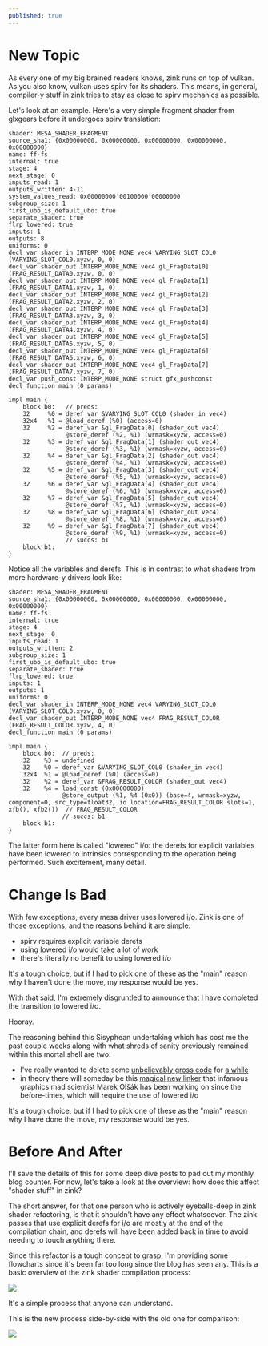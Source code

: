 ```yaml
---
published: true
---
```

# New Topic

As every one of my big brained readers knows, zink runs on top of vulkan. As you also know, vulkan uses spirv for its shaders. This means, in general, compiler-y stuff in zink tries to stay as close to spirv mechanics as possible.

Let's look at an example. Here's a very simple fragment shader from glxgears before it undergoes spirv translation:

```
shader: MESA_SHADER_FRAGMENT
source_sha1: {0x00000000, 0x00000000, 0x00000000, 0x00000000, 0x00000000}
name: ff-fs
internal: true
stage: 4
next_stage: 0
inputs_read: 1
outputs_written: 4-11
system_values_read: 0x00000000'00100000'00000000
subgroup_size: 1
first_ubo_is_default_ubo: true
separate_shader: true
flrp_lowered: true
inputs: 1
outputs: 8
uniforms: 0
decl_var shader_in INTERP_MODE_NONE vec4 VARYING_SLOT_COL0 (VARYING_SLOT_COL0.xyzw, 0, 0)
decl_var shader_out INTERP_MODE_NONE vec4 gl_FragData[0] (FRAG_RESULT_DATA0.xyzw, 0, 0)
decl_var shader_out INTERP_MODE_NONE vec4 gl_FragData[1] (FRAG_RESULT_DATA1.xyzw, 1, 0)
decl_var shader_out INTERP_MODE_NONE vec4 gl_FragData[2] (FRAG_RESULT_DATA2.xyzw, 2, 0)
decl_var shader_out INTERP_MODE_NONE vec4 gl_FragData[3] (FRAG_RESULT_DATA3.xyzw, 3, 0)
decl_var shader_out INTERP_MODE_NONE vec4 gl_FragData[4] (FRAG_RESULT_DATA4.xyzw, 4, 0)
decl_var shader_out INTERP_MODE_NONE vec4 gl_FragData[5] (FRAG_RESULT_DATA5.xyzw, 5, 0)
decl_var shader_out INTERP_MODE_NONE vec4 gl_FragData[6] (FRAG_RESULT_DATA6.xyzw, 6, 0)
decl_var shader_out INTERP_MODE_NONE vec4 gl_FragData[7] (FRAG_RESULT_DATA7.xyzw, 7, 0)
decl_var push_const INTERP_MODE_NONE struct gfx_pushconst
decl_function main (0 params)

impl main {
    block b0:   // preds: 
    32     %0 = deref_var &VARYING_SLOT_COL0 (shader_in vec4)
    32x4   %1 = @load_deref (%0) (access=0)
    32     %2 = deref_var &gl_FragData[0] (shader_out vec4)
                @store_deref (%2, %1) (wrmask=xyzw, access=0)
    32     %3 = deref_var &gl_FragData[1] (shader_out vec4)
                @store_deref (%3, %1) (wrmask=xyzw, access=0)
    32     %4 = deref_var &gl_FragData[2] (shader_out vec4)
                @store_deref (%4, %1) (wrmask=xyzw, access=0)
    32     %5 = deref_var &gl_FragData[3] (shader_out vec4)
                @store_deref (%5, %1) (wrmask=xyzw, access=0)
    32     %6 = deref_var &gl_FragData[4] (shader_out vec4)
                @store_deref (%6, %1) (wrmask=xyzw, access=0)
    32     %7 = deref_var &gl_FragData[5] (shader_out vec4)
                @store_deref (%7, %1) (wrmask=xyzw, access=0)
    32     %8 = deref_var &gl_FragData[6] (shader_out vec4)
                @store_deref (%8, %1) (wrmask=xyzw, access=0)
    32     %9 = deref_var &gl_FragData[7] (shader_out vec4)
                @store_deref (%9, %1) (wrmask=xyzw, access=0)
                // succs: b1 
    block b1:
}
```

Notice all the variables and derefs. This is in contrast to what shaders from more hardware-y drivers look like:

```
shader: MESA_SHADER_FRAGMENT
source_sha1: {0x00000000, 0x00000000, 0x00000000, 0x00000000, 0x00000000}
name: ff-fs
internal: true
stage: 4
next_stage: 0
inputs_read: 1
outputs_written: 2
subgroup_size: 1
first_ubo_is_default_ubo: true
separate_shader: true
flrp_lowered: true
inputs: 1
outputs: 1
uniforms: 0
decl_var shader_in INTERP_MODE_NONE vec4 VARYING_SLOT_COL0 (VARYING_SLOT_COL0.xyzw, 0, 0)
decl_var shader_out INTERP_MODE_NONE vec4 FRAG_RESULT_COLOR (FRAG_RESULT_COLOR.xyzw, 4, 0)
decl_function main (0 params)

impl main {
    block b0:  // preds: 
    32    %3 = undefined
    32    %0 = deref_var &VARYING_SLOT_COL0 (shader_in vec4)
    32x4  %1 = @load_deref (%0) (access=0)
    32    %2 = deref_var &FRAG_RESULT_COLOR (shader_out vec4)
    32    %4 = load_const (0x00000000)
               @store_output (%1, %4 (0x0)) (base=4, wrmask=xyzw, component=0, src_type=float32, io location=FRAG_RESULT_COLOR slots=1, xfb(), xfb2())  // FRAG_RESULT_COLOR
               // succs: b1 
    block b1:
}
```

The latter form here is called "lowered" i/o: the derefs for explicit variables have been lowered to intrinsics corresponding to the operation being performed. Such excitement, many detail.

# Change Is Bad

With few exceptions, every mesa driver uses lowered i/o. Zink is one of those exceptions, and the reasons behind it are simple:
* spirv requires explicit variable derefs
* using lowered i/o would take a lot of work
* there's literally no benefit to using lowered i/o

It's a tough choice, but if I had to pick one of these as the "main" reason why I haven't done the move, my response would be yes.

With that said, I'm extremely disgruntled to announce that I have completed the transition to lowered i/o.

Hooray.

The reasoning behind this Sisyphean undertaking which has cost me the past couple weeks along with what shreds of sanity previously remained within this mortal shell are two:
* I've really wanted to delete some [unbelievably gross code](https://gitlab.freedesktop.org/mesa/mesa/-/blob/f71d43ecfb882cd5d777b8a39e0769c40c15b03d/src/gallium/drivers/zink/nir_to_spirv/nir_to_spirv.c#L1704) for [a while](https://gitlab.freedesktop.org/mesa/mesa/-/issues/7045)
* in theory there will someday be this [magical new linker](https://gitlab.freedesktop.org/mesa/mesa/-/issues/8841) that infamous graphics mad scientist Marek Olšák has been working on since the before-times, which will require the use of lowered i/o

It's a tough choice, but if I had to pick one of these as the "main" reason why I have done the move, my response would be yes.

# Before And After
I'll save the details of this for some deep dive posts to pad out my monthly blog counter. For now, let's take a look at the overview: how does this affect "shader stuff" in zink?

The short answer, for that one person who is actively eyeballs-deep in zink shader refactoring, is that it shouldn't have any effect whatsoever. The zink passes that use explicit derefs for i/o are mostly at the end of the compilation chain, and derefs will have been added back in time to avoid needing to touch anything there.

Since this refactor is a tough concept to grasp, I'm providing some flowcharts since it's been far too long since the blog has seen any. This is a basic overview of the zink shader compilation process:

[![](https://mermaid.ink/img/pako:eNpdkUFLAzEQhf_KkKN0KXjMQaEVvdQibqmC8TDtTtdhk-wym12opf_dbGKxOKfwvhd48-ak9m1FSqs-YKAHxlrQFeOt8RDn4-YTiuIOPIuGp1W5gmXrOrYkmUc98W_2TTSgtTy4jCYpsfVmq2FB7GsoHUrIOKqJ9h3LqOH9cXEPb-z3lHGSk2EcbINew1IoBnzhjiz7X1dmV7Z5CrrdrK_5_JJydww0bavhldD-W-UCkzMIo68t9Rp2Mo3xaqYciUOuYlmn6Y9R4YscGaXjs0JpjDL-HH04hLY8-r3SQQaaqaGr_rpV-oC2jypVHFp5zu2nI5x_AOpxgAI?type=png)](https://mermaid.live/edit#pako:eNpdkUFLAzEQhf_KkKN0KXjMQaEVvdQibqmC8TDtTtdhk-wym12opf_dbGKxOKfwvhd48-ak9m1FSqs-YKAHxlrQFeOt8RDn4-YTiuIOPIuGp1W5gmXrOrYkmUc98W_2TTSgtTy4jCYpsfVmq2FB7GsoHUrIOKqJ9h3LqOH9cXEPb-z3lHGSk2EcbINew1IoBnzhjiz7X1dmV7Z5CrrdrK_5_JJydww0bavhldD-W-UCkzMIo68t9Rp2Mo3xaqYciUOuYlmn6Y9R4YscGaXjs0JpjDL-HH04hLY8-r3SQQaaqaGr_rpV-oC2jypVHFp5zu2nI5x_AOpxgAI)

It's a simple process that anyone can understand.

This is the new process side-by-side with the old one for comparison:

[![](https://mermaid.ink/img/pako:eNp9km9P2zAQxr_KyS8nqkh76RdDI-VPtFIq2rENgiInObpTHTu62GEF8d1xbSpQte1eWfd7_Nh67p5FY1sUUgxOOZySWrPqJuPn0kCou0_3MJl8AUMs4Xy2nEFuu540cuKhH_kTmU0QKK3JdwntWpHNVzcSTpDMGpadYpdw6EY69MSjhJ9nJ8fwg0yDB7e1fUSuyO4tpr6rk2RPoozxgdaesbLeVeEblfuN1aiYVK1xkMH6SXHL2-wCPdPgqBmyBast8pDc_m8Q36hVs6mcrfBPr6khF391aRnhzSk7-55_K-bnkM-KxbRYrr7O81O4Pqj03l_M3tMqBigcXI3I8Avd8b8TO71NLPYiHb3eKCMhZwzzXFCPmsxbqIl9kGVxrjer-Uee7Ydabx3ulkPCNSp9MPk9jEoXYjLrGHTNuyqNOBIdcqeoDbv1vLtTihBph6WQ4dgq3pSiNC9Bp7yzy61phHTs8Uj4vn1fRSEflB5CF1tyli_TssadfXkF9sLmGg?type=png)](https://mermaid.live/edit#pako:eNp9km9P2zAQxr_KyS8nqkh76RdDI-VPtFIq2rENgiInObpTHTu62GEF8d1xbSpQte1eWfd7_Nh67p5FY1sUUgxOOZySWrPqJuPn0kCou0_3MJl8AUMs4Xy2nEFuu540cuKhH_kTmU0QKK3JdwntWpHNVzcSTpDMGpadYpdw6EY69MSjhJ9nJ8fwg0yDB7e1fUSuyO4tpr6rk2RPoozxgdaesbLeVeEblfuN1aiYVK1xkMH6SXHL2-wCPdPgqBmyBast8pDc_m8Q36hVs6mcrfBPr6khF391aRnhzSk7-55_K-bnkM-KxbRYrr7O81O4Pqj03l_M3tMqBigcXI3I8Avd8b8TO71NLPYiHb3eKCMhZwzzXFCPmsxbqIl9kGVxrjer-Uee7Ydabx3ulkPCNSp9MPk9jEoXYjLrGHTNuyqNOBIdcqeoDbv1vLtTihBph6WQ4dgq3pSiNC9Bp7yzy61phHTs8Uj4vn1fRSEflB5CF1tyli_TssadfXkF9sLmGg)
